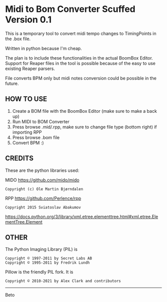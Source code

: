 # Midi to Bom Converter Scuffed Version 0.1 

This is a temporary tool to convert midi tempo changes to TimingPoints in the .box file.

Written in python because I'm cheap. 

The plan is to include these functionalities in the actual BoomBox Editor. Support for Reaper files in the tool is possible because of the easy to use existing Reaper parsers. 

File converts BPM only but midi notes conversion could be possible in the future.

## HOW TO USE

1. Create a BOM file with the BoomBox Editor (make sure to make a back up)
2. Run MIDI to BOM Converter
3. Press browse .mid/.rpp, make sure to change file type (bottom right) if importing RPP
4. Press browse .bom file
5. Convert BPM :)


## CREDITS 

These are the python libraries used:

MIDO
https://github.com/mido/mido

    Copyright (c) Ole Martin Bjørndalen


RPP
https://github.com/Perlence/rpp

    Copyright 2015 Sviatoslav Abakumov

https://docs.python.org/3/library/xml.etree.elementtree.html#xml.etree.ElementTree.Element

## OTHER

The Python Imaging Library (PIL) is

    Copyright © 1997-2011 by Secret Labs AB
    Copyright © 1995-2011 by Fredrik Lundh

Pillow is the friendly PIL fork. It is

    Copyright © 2010-2021 by Alex Clark and contributors
---


Beto
